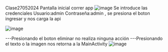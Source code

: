 Clase27052024
Pantalla inicial correr app
![image](https://github.com/juancarlosparedesa1/Dispositivos_Mviles/assets/117796732/2797690f-9c02-4936-9658-505e82813f51)
Se introduce las credenciales Usuario:admin  Contraseña:admin , se presiona el boton ingresar y nos carga la api

![image](https://github.com/juancarlosparedesa1/Dispositivos_Mviles/assets/117796732/2797690f-9c02-4936-9658-505e82813f51)

---Presionando el boton eliminar no realiza ninguna acción
---Presionando el texto o la imagen nos retorna a la MainActivity
![image](https://github.com/juancarlosparedesa1/Dispositivos_Mviles/assets/117796732/2797690f-9c02-4936-9658-505e82813f51)
